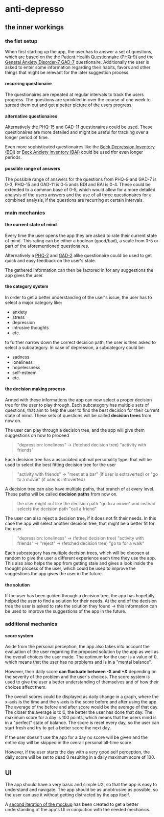 # anti-depresso
## the inner workings
### the fist setup
When first starting up the app, the user has to answer a set of questions, which are based on the the [Patient Health Questionnaire (PHQ-9)](https://en.wikipedia.org/wiki/Patient_Health_Questionnaire) and the [General Anxiety Disorder-7 GAD-7](https://en.wikipedia.org/wiki/GAD-7) questionaire. Additionally the user is asked to enter some information regarding their habits, favors and other things that might be relevant for the later suggestion process. 

#### recurring questionaire
The questionaires are repeated at regular intervals to track the users progress. The questions are sprinkled in over the course of one week to spread them out and get a better picture of the users progress.

#### alternative questionaires
Alternatively the [PHQ-15](https://en.wikipedia.org/wiki/Patient_Health_Questionnaire) and [GAD-11](https://en.wikipedia.org/wiki/GAD-7) questionaires could be used. These questionaires are more detailed and might be useful for tracking over a longer period of time.

Even more sophisticated questionaires like the [Beck Depression Inventory (BDI)](https://en.wikipedia.org/wiki/Beck_Depression_Inventory) or [Beck Anxiety Inventory (BAI)](https://en.wikipedia.org/wiki/Beck_Anxiety_Inventory) could be used tfor even longer periods.

#### possible range of answers
The possible range of answers for the questions from PHQ-9 and GAD-7 is 0-3, PHQ-15 and GAD-11 is 0-5 ands BDI and BAI is 0-4. These could be extended to a common base of 0-5, which would allow for a more detailed analysis of the users answers and the use of all three questionaires for a combined analysis, if the questions are recurring at certain intervals.

### main mechanics
#### the current state of mind
Every time the user opens the app they are asked to rate their current state of mind. This rating can be either a boolean (good/bad), a scale from 0-5 or part of the aforementioned questionaires. 

Alternatively a [PHQ-2](https://de.wikipedia.org/wiki/PHQ-2) and [GAD-2](https://de.wikipedia.org/wiki/GAD-2) alike questionaire could be used to get quick and easy feedback on the user's state.

The gathered information can then be factored in for any suggestions the app gives the user.

#### the category system
In order to get a better understanding of the user's issue, the user has to select a major category like:
- anxiety
- stress
- depression
- intrusive thoughts
- etc.

to further narrow down the correct decision path, the user is then asked to select a subcategory. In case of depression, a subcategory could be:
- sadness
- loneliness
- hopelessness
- self-esteem
- etc.

#### the decision making process
Armed with these informations the app can now select a proper decision tree for the user to play through. Each subcategory has multiple sets of questions, that aim to help the user to find the best decision for their current state of mind. These sets of questions will be called **decision trees** from now on.

The user can play through a decision tree, and the app will give them suggestions on how to proceed

> "depression: loneliness" -> (fetched decision tree) "activity with friends"

Each decision tree has a associated optimal personality type, that will be used to select the best fitting decision tree for the user

> "activity with friends" -> "meet at a bar" (if user is extraverted) or "go to a movie" (if user is introverted)

A decision tree can also have multiple paths, that branch of at every level. These paths will be called **decision paths** from now on.

> the user might not like the decision path "go to a movie" and instead selects the decision path "call a friend"

The user can also reject a decision tree, if it does not fit their needs. In this case the app will select another decision tree, that might be a better fit for the user.

> "depression: loneliness" -> (fethed decision tree) "activity with friends" -> "reject" -> (fetched decision tree) "go to for a walk"

Each subcategory has multiple decision trees, which will be choosen at random to give the user a different experience each time they use the app. This also also helps the app from getting stale and gives a look inside the thought process of the user, which could be used to improve the suggestions the app gives the user in the future.

#### the solution
If the user has been guided through a decision tree, the app has hopefully helped the user to find a solution for their needs. At the end of the decision tree the user is asked to rate the solution they found -> this information can be used to improve the suggestions of the app in the future.

### additional mechanics
#### score system
Aside from the personal perception, the app also takes into account the evaluation of the user regarding the proposed solution by the app as well as the overall choices the user made. The optimum for the user is a value of 0, which means that the user has no problems and is in a "mental balance".

However, their daily score **can fluctuate between -X and +X** depending on the severity of the problem and the user's choices. The score system is used to give the user a better understanding of themselves and of how their choices affect them.

The overall scores could be displayed as daily change in a graph, where the x-axis is the time and the y-axis is the score before and after using the app. The average of the before and after score would be the average of that day. The closer the average is to 0, the better the user has done that day. The maximum score for a day is 100 points, which means that the users mind is in a "perfect" state of balance. The score is reset every day, so the user can start fresh and try to get a better score the next day.

If the user doesn't use the app for a day no score will be given and the entire day will be skipped in the overall personal all-time score.

However, if the user starts the day with a very good self perception, the daily score will be set to dead 0 resulting in a daily maximum score of 100.

## UI
The app should have a very basic and simple UX, so that the app is easy to understand and navigate. The app should be as unobtrusive as possible, so the user can use it without getting distracted by the app itself.

A [second iteration of the mockup](https://www.figma.com/file/vaNHqLZ0QN8ZA1GtRwbs9x/AntiDrepresso?node-id=0%3A1&t=u6IE0WmkzuMSRMNX-3) has been created to get a better understanding of the app's UI in conjuction with the needed mechanics.